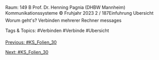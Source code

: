 Raum: 149 B
Prof. Dr. Henning Pagnia (DHBW Mannheim) Kommunikationssysteme © Fruhjahr 2023 2 / 187Einfuhrung Ubersicht
Worum geht's?
Verbinden mehrerer Rechner
messages

   Tags & Topics:
   #Verbinden
   #Verbinde
   #Ubersicht

[Previous: #KS_Folien_30](KS_Folien_30.md)

[Next: #KS_Folien_30](KS_Folien_30.md)